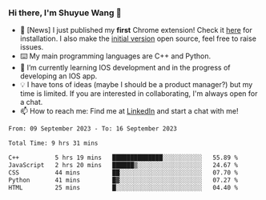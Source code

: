 ### Hi there, I'm Shuyue Wang 👋

- 🎉 [News] I just published my **first** Chrome extension! Check it [here](https://chrome.google.com/webstore/detail/aiofdhjednbbfajbcpmgbblpljncfnkh) for installation. I also make the [initial version](https://github.com/wangsy503/PennCalendar) open source, feel free to raise issues.
- ⌨️ My main programming languages are C++ and Python.
- 🌱 I’m currently learning IOS development and in the progress of developing an IOS app.
- 💡 I have tons of ideas (maybe I should be a product manager?) but my time is limited. If you are interested in collaborating, I'm always open for a chat.
- 📫 How to reach me: Find me at [LinkedIn](https://www.linkedin.com/in/shuyuew/) and start a chat with me!

<!--
**wangsy503/wangsy503** is a ✨ _special_ ✨ repository because its `README.md` (this file) appears on your GitHub profile.

Here are some ideas to get you started:

- 🔭 I’m currently working on ...
- 🌱 I’m currently learning ...
- 👯 I’m looking to collaborate on ...
- 🤔 I’m looking for help with ...
- 💬 Ask me about ...
- 📫 How to reach me: ...
- 😄 Pronouns: ...
- ⚡ Fun fact: ...
-->
<!--START_SECTION:waka-->

```txt
From: 09 September 2023 - To: 16 September 2023

Total Time: 9 hrs 31 mins

C++          5 hrs 19 mins   ██████████████░░░░░░░░░░░   55.89 %
JavaScript   2 hrs 20 mins   ██████▒░░░░░░░░░░░░░░░░░░   24.67 %
CSS          44 mins         ██░░░░░░░░░░░░░░░░░░░░░░░   07.70 %
Python       41 mins         █▓░░░░░░░░░░░░░░░░░░░░░░░   07.27 %
HTML         25 mins         █░░░░░░░░░░░░░░░░░░░░░░░░   04.40 %
```

<!--END_SECTION:waka-->

